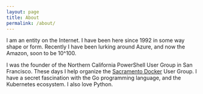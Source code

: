 ```yaml
---
layout: page
title: About
permalink: /about/
---
```


I am an entity on the Internet.  I have been here since 1992 in some way shape or form.  Recently I have been lurking around Azure, and now the Amazon, soon to be 10^100.

I was the founder of the Northern California PowerShell User Group in San Francisco.  These days I help organize the [Sacramento Docker](https://www.meetup.com/Docker-Sacramento/) User Group.  I have a secret fascination with the Go programming language, and the Kubernetes ecosystem.  I also love Python.